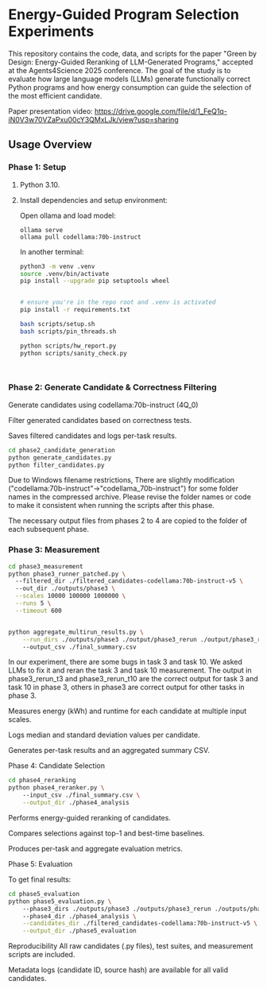 # Energy-Guided Program Selection Experiments

This repository contains the code, data, and scripts for the paper "Green by Design: Energy-Guided Reranking of LLM-Generated Programs," accepted at the Agents4Science 2025 conference. The goal of the study is to evaluate how large language models (LLMs) generate functionally correct Python programs and how energy consumption can guide the selection of the most efficient candidate.

Paper presentation video: https://drive.google.com/file/d/1_FeQ1q-iN0V3w70VZaPxu00cY3QMxLJk/view?usp=sharing

## Usage Overview

### Phase 1: Setup

1. Python 3.10.

2. Install dependencies and setup environment:

   Open ollama and load model:

   ```
   ollama serve
   ollama pull codellama:70b-instruct
   ```

   In another terminal:

   ```bash
   python3 -m venv .venv
   source .venv/bin/activate
   pip install --upgrade pip setuptools wheel
   
   
   # ensure you're in the repo root and .venv is activated
   pip install -r requirements.txt
   
   bash scripts/setup.sh
   bash scripts/pin_threads.sh
   
   python scripts/hw_report.py
   python scripts/sanity_check.py
   



### Phase 2: Generate Candidate & Correctness Filtering

Generate candidates using codellama:70b-instruct (4Q_0)

Filter generated candidates based on correctness tests.

Saves filtered candidates and logs per-task results.

```bash
cd phase2_candidate_generation
python generate_candidates.py
python filter_candidates.py
```

Due to Windows filename restrictions, There are slightly modification ("codellama:70b-instruct"->"codellama_70b-instruct") for some folder names in the compressed archive. Please revise the folder names or code to make it consistent when running the scripts after this phase.

The necessary output files from phases 2 to 4 are copied to the folder of each subsequent phase.

### Phase 3: Measurement

```bash
cd phase3_measurement
python phase3_runner_patched.py \     
  --filtered_dir ./filtered_candidates-codellama:70b-instruct-v5 \               
  --out_dir ./outputs/phase3 \
  --scales 10000 100000 1000000 \
  --runs 5 \
  --timeout 600


python aggregate_multirun_results.py \
    --run_dirs ./outputs/phase3 ./output/phase3_rerun ./output/phase3_rerun_t10 \ #If rerun some specific tasks, add all output path from last step to --run_dirs.
    --output_csv ./final_summary.csv    


```

In our experiment, there are some bugs in task 3 and task 10. We asked LLMs to fix it and reran the task 3 and task 10 measurement.
The output in phase3_rerun_t3 and phase3_rerun_t10 are the correct output for task 3 and task 10 in phase 3, others in phase3 are correct output for other tasks in phase 3.

Measures energy (kWh) and runtime for each candidate at multiple input scales.

Logs median and standard deviation values per candidate.

Generates per-task results and an aggregated summary CSV.

Phase 4: Candidate Selection

```bash
cd phase4_reranking 
python phase4_reranker.py \           
    --input_csv ./final_summary.csv \
    --output_dir ./phase4_analysis
```

Performs energy-guided reranking of candidates.

Compares selections against top-1 and best-time baselines.

Produces per-task and aggregate evaluation metrics.

Phase 5: Evaluation

To get final results:

```bash
cd phase5_evaluation 
python phase5_evaluation.py \         
    --phase3_dirs ./outputs/phase3 ./outputs/phase3_rerun ./outputs/phase3_rerun_t10 \ #If rerun some specific tasks, add all output path from last step to --phase3_dirs.
    --phase4_dir ./phase4_analysis \
    --candidates_dir ./filtered_candidates-codellama:70b-instruct-v5 \
    --output_dir ./phase5_evaluation

```



Reproducibility
All raw candidates (.py files), test suites, and measurement scripts are included.

Metadata logs (candidate ID, source hash) are available for all valid candidates.



